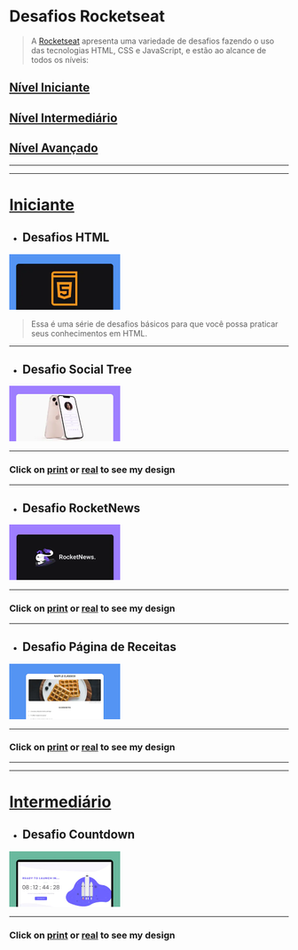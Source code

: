# Desafios Rocketseat

> A [Rocketseat](https://rocketseat.com.br/) apresenta uma variedade de desafios fazendo o uso das tecnologias HTML, CSS e JavaScript, e estão ao alcance de todos os níveis:

<nav id="back">

## <a href="#beginner">Nível Iniciante</a>

## <a href="#elementary">Nível Intermediário</a>

## <a href="#">Nível Avançado</a>

</nav>

---
---
<a href="#back">
<h1 id="beginner">Iniciante</h1> 
</a>

* ## Desafios HTML

[<img src="./iniciante/assets/html.webp" alt="imagem HTML" width="200px" height="100px" >](./iniciante/desafios_html/desafios_html.md)

> Essa é uma série de desafios básicos para que você possa praticar seus conhecimentos em HTML.

---

* ## Desafio Social Tree

[<img src="./iniciante/assets/social-tree-image.webp" alt="imagem Social Tree" width="200px" height="100px" >](./iniciante/social_tree/about_social_tree.md)

---

### Click on [print](./iniciante/assets/socialTree.PNG) or <a href="https://mellcosta.github.io/desafiosRocketseat/iniciante/social_tree/social_tree.html" target="_blank">real</a> to see my design

---

* ## Desafio RocketNews

[<img src="./iniciante/assets/rocketnews-image.webp" alt="imagem Social Tree" width="200px" height="100px" >](./iniciante/rocket_news/about_rocket_news.md)

---

### Click on [print](./iniciante/assets/rocket_news_mel.PNG) or <a href="https://mellcosta.github.io/desafiosRocketseat/iniciante/rocket_news/rocket_news.html" target="_blank">real</a> to see my design

---

* ## Desafio Página de Receitas

[<img src="./iniciante/assets/cookbook-image.webp" alt="imagem Página de Receitas" width="200px" height="100px" >](./iniciante/receitas/about_receitas.md)

---

### Click on [print](./iniciante/assets/calulú.PNG) or <a href="https://mellcosta.github.io/desafiosRocketseat/iniciante/receitas/receitas.html" target="_blank">real</a> to see my design

---
---
<a href="#back">
<h1 id="elementary">Intermediário</h1>
</a>

* ## Desafio Countdown

[<img src="./intermediario/assets/countdown_read.webp" alt="imagem Countdown" width="200px" height="100px" >](./intermediario/countdown/about_countdown.md)

---

### Click on [print](./intermediario/assets/countdownMel.PNG) or <a href="https://mellcosta.github.io/desafiosRocketseat/intermediario/countdown/countdown.html" target="_blank">real</a> to see my design
